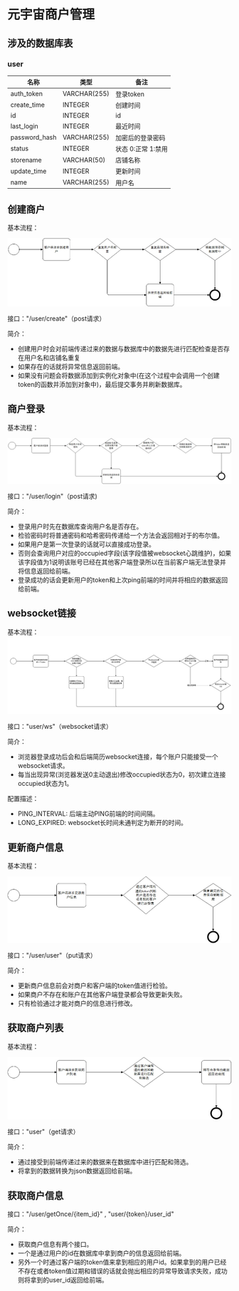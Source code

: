# 元宇宙商户管理


## 涉及的数据库表

### user
| 名称            | 类型           | 备注           |
|---------------|--------------|--------------|
| auth_token    | VARCHAR(255) | 登录token      |
| create_time   | INTEGER      | 创建时间         |
| id            | INTEGER      | id           |
| last_login    | INTEGER      | 最近时间         |
| password_hash | VARCHAR(255) | 加密后的登录密码     |
| status        | INTEGER      | 状态 0:正常 1:禁用 |
| storename     | VARCHAR(50)  | 店铺名称         |
| update_time   | INTEGER      | 更新时间         |
| name      | VARCHAR(255) | 用户名          |

## 创建商户

基本流程：



![](images/create_user.jpg)

接口："/user/create"（post请求）

简介：

- 创建用户时会对前端传递过来的数据与数据库中的数据先进行匹配检查是否存在用户名和店铺名重复
- 如果存在的话就将异常信息返回前端。
- 如果没有问题会将数据添加到实例化对象中(在这个过程中会调用一个创建token的函数并添加到对象中)，最后提交事务并刷新数据库。

## 商户登录

基本流程：

![](images/login.jpg)

接口："/user/login"（post请求)

简介：

- 登录用户时先在数据库查询用户名是否存在。
- 检验密码时将普通密码和哈希密码传递给一个方法会返回相对于的布尔值。
- 如果用户是第一次登录的话就可以直接成功登录。
- 否则会查询用户对应的occupied字段(该字段值被websocket心跳维护)，如果该字段值为1说明该账号已经在其他客户端登录所以在当前客户端无法登录并将信息返回给前端。
- 登录成功的话会更新用户的token和上次ping前端的时间并将相应的数据返回给前端。



## websocket链接

基本流程：
![](images/websocket.jpg)



接口："user/ws"（websocket请求）

简介：

- 浏览器登录成功后会和后端简历websocket连接，每个账户只能接受一个websocket请求。
- 每当出现异常(浏览器发送0主动退出)修改occupied状态为0，初次建立连接occupied状态为1。

配置描述：

- PING_INTERVAL: 后端主动PING前端的时间间隔。
- LONG_EXPIRED: websocket长时间未通判定为断开的时间。

## 更新商户信息

基本流程：

![](images/update.jpg)


接口："/user/user"（put请求）

简介：

- 更新商户信息前会对商户和客户端的token值进行检验。
- 如果商户不存在和账户在其他客户端登录都会导致更新失败。
- 只有检验通过才能对商户的信息进行修改。

## 获取商户列表

基本流程：

![](images/get_user_list.jpg)




接口："user"（get请求）

简介：

- 通过接受到前端传递过来的数据来在数据库中进行匹配和筛选。
- 将拿到的数据转换为json数据返回给前端。

## 获取商户信息

接口："/user/getOnce/{item_id}"  ,   "user/{token}/user_id"

简介：

- 获取商户信息有两个接口。
- 一个是通过用户的id在数据库中拿到商户的信息返回给前端。
- 另外一个时通过客户端的token值来拿到相应的用户id。如果拿到的用户已经不存在或者token值过期和错误的话就会抛出相应的异常导致请求失败，成功则将拿到的user_id返回给前端。